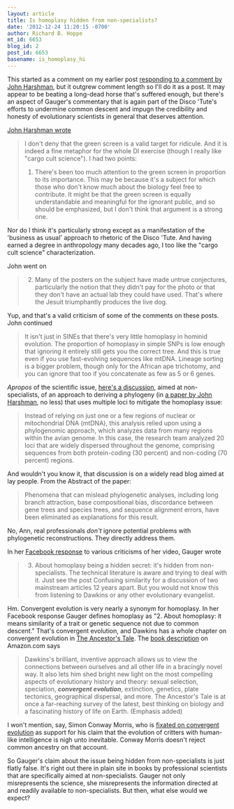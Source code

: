 ```yaml
---
layout: article
title: Is homoplasy hidden from non-specialists?
date: '2012-12-24 11:20:15 -0700'
author: Richard B. Hoppe
mt_id: 6653
blog_id: 2
post_id: 6653
basename: is_homoplasy_hi
---
```

This started as a comment on my earlier post [responding to a comment by John Harshman](http://pandasthumb.org/archives/2012/12/why-gaugers-gre.html), but it outgrew comment length so I'll do it as a post. It may appear to be beating a long-dead horse that's suffered enough, but there's an aspect of Gauger's commentary that is again part of the Disco 'Tute's efforts to undermine common descent and impugn the credibility and honesty of evolutionary scientists in general that deserves attention. 

[John Harshman wrote](http://pandasthumb.org/archives/2012/12/why-gaugers-gre.html#comment-297802)

> I don't deny that the green screen is a valid target for ridicule. And it is indeed a fine metaphor for the whole DI exercise (though I really like "cargo cult science"). I had two points:
> 
> 1. There's been too much attention to the green screen in proportion to its importance. This may be because it's a subject for which those who don't know much about the biology feel free to contribute. It might be that the green screen is equally understandable and meaningful for the ignorant public, and so should be emphasized, but I don't think that argument is a strong one.

Nor do I think it's particularly strong except as a manifestation of the 'business as usual' approach to rhetoric of the Disco 'Tute. And having earned a degree in anthropology many decades ago, I too like the "cargo cult science" characterization.

John went on

> 2. Many of the posters on the subject have made untrue conjectures, particularly the notion that they didn't pay for the photo or that they don't have an actual lab they could have used. That's where the Jesuit triumphantly produces the live dog.

Yup, and that's a valid criticism of some of the comments on these posts.
John continued

> It isn't just in SINEs that there's very little homoplasy in hominid evolution. The proportion of homoplasy in simple SNPs is low enough that ignoring it entirely still gets you the correct tree. And this is true even if you use fast-evolving sequences like mtDNA. Lineage sorting is a bigger problem, though only for the African ape trichotomy, and you can ignore that too if you concatenate as few as 5 or 6 genes.

_Apropos_ of the scientific issue, [here's a discussion](http://scienceblogs.com/grrlscientist/2008/09/18/phylogenomic-evidence-for-mult/), aimed at non-specialists, of an approach to deriving a phylogeny (in [a paper by John Harshman](http://www.pnas.org/content/105/36/13462), no less) that uses multiple loci to mitigate the homoplasy issue:

> Instead of relying on just one or a few regions of nuclear or mitochondrial DNA (mtDNA), this analysis relied upon using a phylogenomic approach, which analyzes data from many regions within the avian genome. In this case, the research team analyzed 20 loci that are widely dispersed throughout the genome, comprising sequences from both protein-coding (30 percent) and non-coding (70 percent) regions.

And wouldn't you know it, that discussion is on a widely read blog aimed at lay people. From the Abstract of the paper:

> Phenomena that can mislead phylogenetic analyses, including long branch attraction, base compositional bias, discordance between gene trees and species trees, and sequence alignment errors, have been eliminated as explanations for this result. 

No, Ann, real professionals _don't_ ignore potential problems with phylogenetic reconstructions. They directly address them.

In her [Facebook response](https://www.facebook.com/BiologicInstitute) to various criticisms of her video, Gauger wrote

> 3. About homoplasy being a hidden secret: it's hidden from non-specialists. The technical literature is aware and trying to deal with it. Just see the post Confusing similarity for a discussion of two mainstream articles 12 years apart. But you would not know this from listening to Dawkins or any other evolutionary evangelist.

Hm. Convergent evolution is very nearly a synonym for homoplasy. In her Facebook response Gauger defines homoplasy as "2. About homoplasy: it means similarity of a trait or genetic sequence not due to common descent." That's convergent evolution, and Dawkins has a whole chapter on convergent evolution in [The Ancestor's Tale](http://en.wikipedia.org/wiki/The_Ancestor&apos;s_Tale). The [book description](http://www.amazon.com/exec/obidos/tg/detail/-/0618005838/theeconomist) on Amazon.com says

> Dawkins's brilliant, inventive approach allows us to view the connections between ourselves and all other life in a bracingly novel way. It also lets him shed bright new light on the most compelling aspects of evolutionary history and theory: sexual selection, speciation, **_convergent evolution_**, extinction, genetics, plate tectonics, geographical dispersal, and more. The Ancestor's Tale is at once a far-reaching survey of the latest, best thinking on biology and a fascinating history of life on Earth. (Emphasis added)

I won't mention, say, Simon Conway Morris, who is [fixated on convergent evolution](http://www.amazon.com/Lifes-Solution-Inevitable-Humans-Universe/dp/0521603250) as support for his claim that the evolution of critters with human-like intelligence is nigh unto inevitable. Conway Morris doesn't reject common ancestry on that account.

So Gauger's claim about the issue being hidden from non-specialists is just flatly false. It's right out there in plain site in books by professional scientists that are specifically aimed at non-specialists. Gauger not only misrepresents the science, she misrepresents the information directed at and readily available to non-specialists. But then, what else would we expect?
